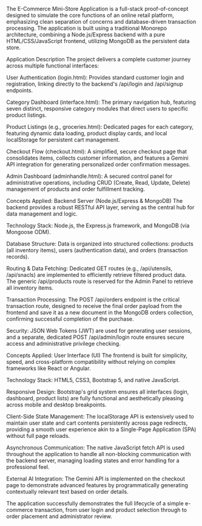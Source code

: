 The E-Commerce Mini-Store Application is a full-stack proof-of-concept designed to simulate the core functions of an online retail platform, emphasizing clean separation of concerns and database-driven transaction processing. The application is built using a traditional Monorepo architecture, combining a Node.js/Express backend with a pure HTML/CSS/JavaScript frontend, utilizing MongoDB as the persistent data store.

Application Description
The project delivers a complete customer journey across multiple functional interfaces:

User Authentication (login.html): Provides standard customer login and registration, linking directly to the backend's /api/login and /api/signup endpoints.

Category Dashboard (interface.html): The primary navigation hub, featuring seven distinct, responsive category modules that direct users to specific product listings.

Product Listings (e.g., groceries.html): Dedicated pages for each category, featuring dynamic data loading, product display cards, and local localStorage for persistent cart management.

Checkout Flow (checkout.html): A simplified, secure checkout page that consolidates items, collects customer information, and features a Gemini API integration for generating personalized order confirmation messages.

Admin Dashboard (adminhandle.html): A secured control panel for administrative operations, including CRUD (Create, Read, Update, Delete) management of products and order fulfillment tracking.

Concepts Applied: Backend Server (Node.js/Express & MongoDB)
The backend provides a robust RESTful API layer, serving as the central hub for data management and logic.

Technology Stack: Node.js, the Express.js framework, and MongoDB (via Mongoose ODM).

Database Structure: Data is organized into structured collections: products (all inventory items), users (authentication data), and orders (transaction records).

Routing & Data Fetching: Dedicated GET routes (e.g., /api/utensils, /api/snacls) are implemented to efficiently retrieve filtered product data. The generic /api/products route is reserved for the Admin Panel to retrieve all inventory items.

Transaction Processing: The POST /api/orders endpoint is the critical transaction route, designed to receive the final order payload from the frontend and save it as a new document in the MongoDB orders collection, confirming successful completion of the purchase.

Security: JSON Web Tokens (JWT) are used for generating user sessions, and a separate, dedicated POST /api/admin/login route ensures secure access and administrative privilege checking.

Concepts Applied: User Interface (UI)
The frontend is built for simplicity, speed, and cross-platform compatibility without relying on complex frameworks like React or Angular.

Technology Stack: HTML5, CSS3, Bootstrap 5, and native JavaScript.

Responsive Design: Bootstrap's grid system ensures all interfaces (login, dashboard, product lists) are fully functional and aesthetically pleasing across mobile and desktop breakpoints.

Client-Side State Management: The localStorage API is extensively used to maintain user state and cart contents persistently across page redirects, providing a smooth user experience akin to a Single-Page Application (SPA) without full page reloads.

Asynchronous Communication: The native JavaScript fetch API is used throughout the application to handle all non-blocking communication with the backend server, managing loading states and error handling for a professional feel.

External AI Integration: The Gemini API is implemented on the checkout page to demonstrate advanced features by programmatically generating contextually relevant text based on order details.

The application successfully demonstrates the full lifecycle of a simple e-commerce transaction, from user login and product selection through to order placement and administrator review.
